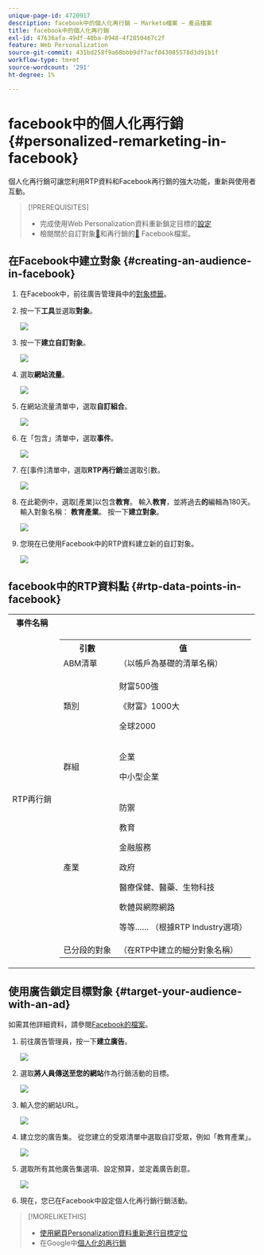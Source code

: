 ```yaml
---
unique-page-id: 4720917
description: facebook中的個人化再行銷 — Marketo檔案 — 產品檔案
title: facebook中的個人化再行銷
exl-id: 47636afa-49df-40ba-8948-4f2850467c2f
feature: Web Personalization
source-git-commit: 431bd258f9a68bbb9df7acf043085578d3d91b1f
workflow-type: tm+mt
source-wordcount: '291'
ht-degree: 1%

---
```


# facebook中的個人化再行銷 {#personalized-remarketing-in-facebook}

個人化再行銷可讓您利用RTP資料和Facebook再行銷的強大功能，重新與使用者互動。

>[!PREREQUISITES]
>
>* 完成使用Web Personalization資料重新鎖定目標的[設定](/help/marketo/product-docs/web-personalization/website-retargeting/retargeting-with-web-personalization-data.md)
>* 檢閱關於自訂對象[&#128279;](https://developers.facebook.com/docs/ads-for-websites/website-custom-audiences/getting-started#install-the-pixel)和再行銷的[&#128279;](https://developers.facebook.com/docs/ads-for-websites/website-custom-audiences/getting-started#install-the-pixel) Facebook檔案。

## 在Facebook中建立對象 {#creating-an-audience-in-facebook}

1. 在Facebook中，前往廣告管理員中的[對象標籤](https://www.facebook.com/ads/audience_manager)。

1. 按一下&#x200B;**工具**&#x200B;並選取&#x200B;**對象**。

   ![](assets/one-1.png)

1. 按一下&#x200B;**建立自訂對象**。

   ![](assets/two-1.png)

1. 選取&#x200B;**網站流量**。

   ![](assets/image2015-1-19-16-3a32-3a2.png)

1. 在網站流量清單中，選取&#x200B;**自訂組合**。

   ![](assets/image2015-1-19-16-3a33-3a21.png)

1. 在「包含」清單中，選取&#x200B;**事件**。

   ![](assets/image2015-1-19-16-3a34-3a9.png)

1. 在[事件]清單中，選取&#x200B;**RTP再行銷**&#x200B;並選取引數。

   ![](assets/image2015-1-19-16-3a52-3a29.png)

1. 在此範例中，選取[產業]以包含&#x200B;**教育**。 輸入&#x200B;**教育**，並將過去&#x200B;**的**&#x200B;編輯為180天。 輸入對象名稱： **教育產業**。 按一下&#x200B;**建立對象**。

   ![](assets/image2015-1-19-16-3a56-3a15.png)

1. 您現在已使用Facebook中的RTP資料建立新的自訂對象。

   ![](assets/image2015-1-19-16-3a59-3a2.png)

## facebook中的RTP資料點 {#rtp-data-points-in-facebook}

<table> 
 <tbody> 
  <tr> 
   <th>事件名稱</th> 
   <th> </th> 
  </tr> 
  <tr> 
   <td>RTP再行銷</td> 
   <td> 
    <div> 
     <table> 
      <tbody> 
       <tr> 
        <th>引數</th> 
        <th>值</th> 
       </tr> 
       <tr> 
        <td>ABM清單</td> 
        <td>（以帳戶為基礎的清單名稱）</td> 
       </tr> 
       <tr> 
        <td colspan="1">類別</td> 
        <td colspan="1"><p>財富500強</p><p>《財富》1000大</p><p>全球2000</p></td> 
       </tr> 
       <tr> 
        <td colspan="1">群組</td> 
        <td colspan="1"><p>企業</p><p>中小型企業</p></td> 
       </tr> 
       <tr> 
        <td>產業</td> 
        <td><p>防禦</p><p>教育</p><p>金融服務</p><p>政府</p><p>醫療保健、醫藥、生物科技</p><p>軟體與網際網路</p><p>等等…… （根據RTP Industry選項）</p></td> 
       </tr> 
       <tr> 
        <td colspan="1">已分段的對象</td> 
        <td colspan="1">（在RTP中建立的細分對象名稱）</td> 
       </tr> 
      </tbody> 
     </table> 
    </div></td> 
  </tr> 
 </tbody> 
</table>

## 使用廣告鎖定目標對象 {#target-your-audience-with-an-ad}

如需其他詳細資料，請參閱[Facebook的檔案](https://developers.facebook.com/docs/ads-for-websites/website-custom-audiences/getting-started#target-your-audience)。

1. 前往廣告管理員，按一下&#x200B;**建立廣告**。

   ![](assets/image2015-1-19-17-3a10-3a19.png)

1. 選取&#x200B;**將人員傳送至您的網站**&#x200B;作為行銷活動的目標。

   ![](assets/image2015-1-19-17-3a11-3a20.png)

1. 輸入您的網站URL。

   ![](assets/image2015-1-19-17-3a12-3a39.png)

1. 建立您的廣告集。 從您建立的受眾清單中選取自訂受眾，例如「教育產業」。

   ![](assets/image2015-1-19-17-3a18-3a13.png)

1. 選取所有其他廣告集選項、設定預算，並定義廣告創意。

   ![](assets/image2015-1-19-17-3a19-3a25.png)

1. 現在，您已在Facebook中設定個人化再行銷行銷活動。

>[!MORELIKETHIS]
>
>* [使用網頁Personalization資料重新進行目標定位](/help/marketo/product-docs/web-personalization/website-retargeting/retargeting-with-web-personalization-data.md)
>* 在Google中[個人化的再行銷](/help/marketo/product-docs/web-personalization/website-retargeting/personalized-remarketing-in-google.md)
